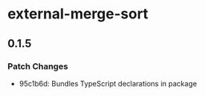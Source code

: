 # external-merge-sort

## 0.1.5

### Patch Changes

- 95c1b6d: Bundles TypeScript declarations in package

